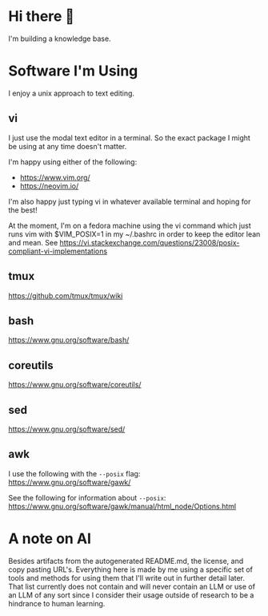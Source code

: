 # Hi there 👋

I'm building a knowledge base. 

# Software I'm Using

I enjoy a unix approach to text editing.

## vi

I just use the modal text editor in a terminal. So the exact package I might be using 
at any time doesn't matter. 

I'm happy using either of the following:
- https://www.vim.org/
- https://neovim.io/

I'm also happy just typing vi in whatever available terminal and hoping for the best!

At the moment, I'm on a fedora machine using the vi command which just runs vim 
with $VIM_POSIX=1 in my ~/.bashrc in order to keep the editor lean and mean. 
See https://vi.stackexchange.com/questions/23008/posix-compliant-vi-implementations

## tmux

https://github.com/tmux/tmux/wiki

## bash

https://www.gnu.org/software/bash/

## coreutils

https://www.gnu.org/software/coreutils/

## sed

https://www.gnu.org/software/sed/

## awk

I use the following with the `--posix` flag: 
https://www.gnu.org/software/gawk/

See the following for information about `--posix`:
https://www.gnu.org/software/gawk/manual/html_node/Options.html

# A note on AI

Besides artifacts from the autogenerated README.md, the license, and copy pasting 
URL's. Everything here is made by me using a specific set of tools and methods 
for using them that I'll write out in further detail later. That list 
currently does not contain and will never contain an LLM or use of an LLM of any 
sort since I consider their usage outside of research to be a hindrance to human 
learning.
